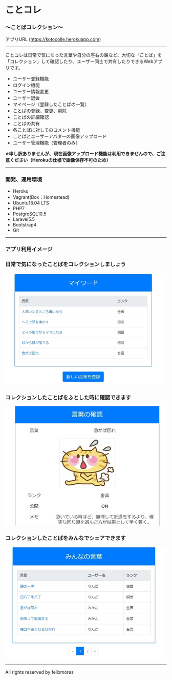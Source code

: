# ことコレ 
### 〜ことばコレクション〜

アプリURL
(https://kotocolle.herokuapp.com)

---

ことコレは日常で気になった言葉や自分の座右の銘など、大切な「ことば」を「コレクション」して確認したり、ユーザー同士で共有したりできるWebアプリです。

- ユーザー登録機能
- ログイン機能
- ユーザー情報変更
- ユーザー退会
- マイページ（登録したことばの一覧）
- ことばの登録、変更、削除
- ことばの詳細確認
- ことばの共有
- 各ことばに対してのコメント機能
- ことばとユーザーアバターの画像アップロード
- ユーザー管理機能（管理者のみ）

**※申し訳ありませんが、現在画像アップロード機能は利用できませんので、ご注意ください（Herokuの仕様で画像保存不可のため）**

---

### 開発、運用環境
- Heroku
- Vagrant(Box：Homestead)
- Ubuntu18.04 LTS
- PHP7
- PostgreSQL10.5
- Laravel5.5
- Bootstrap4
- Git

---

### アプリ利用イメージ

### 日常で気になったことばをコレクションしましょう

![マイワード](https://github.com/felixmores/kotocolle/blob/git_images/top_image_1.jpg)

### コレクションしたことばをふとした時に確認できます

![言葉の確認](https://github.com/felixmores/kotocolle/blob/git_images/top_image_2.jpg)

### コレクションしたことばをみんなでシェアできます

![みんなの言葉](https://github.com/felixmores/kotocolle/blob/git_images/top_image_3.jpg)

---

All rights reserved by felixmores
